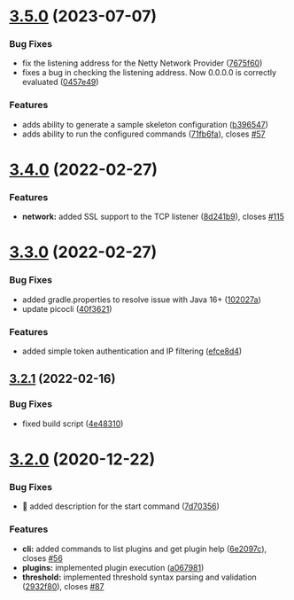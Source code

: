 # [3.5.0](https://github.com/ziccardi/jnrpe/compare/3.4.0...3.5.0) (2023-07-07)


### Bug Fixes

* fix the listening address for the Netty Network Provider ([7675f60](https://github.com/ziccardi/jnrpe/commit/7675f60eaca82d2e658b8d316242c1b144946e97))
* fixes a bug in checking the listening address. Now 0.0.0.0 is correctly evaluated ([0457e49](https://github.com/ziccardi/jnrpe/commit/0457e49f9f4b89c1473da5ac0ac7eae4a972f76b))


### Features

* adds ability to generate a sample skeleton configuration ([b396547](https://github.com/ziccardi/jnrpe/commit/b3965478f9df2a058db37859e7f94fd6eda9bd76))
* adds ability to run the configured commands ([71fb6fa](https://github.com/ziccardi/jnrpe/commit/71fb6fa137371fbeff83af65e4cd0f22029f04da)), closes [#57](https://github.com/ziccardi/jnrpe/issues/57)



# [3.4.0](https://github.com/ziccardi/jnrpe/compare/3.3.0...3.4.0) (2022-02-27)


### Features

* **network:** added SSL support to the TCP listener ([8d241b9](https://github.com/ziccardi/jnrpe/commit/8d241b9802aa2e49e486e7b16a628e991b4eb7d9)), closes [#115](https://github.com/ziccardi/jnrpe/issues/115)



# [3.3.0](https://github.com/ziccardi/jnrpe/compare/3.2.1...3.3.0) (2022-02-27)


### Bug Fixes

* added gradle.properties to resolve issue with Java 16+ ([102027a](https://github.com/ziccardi/jnrpe/commit/102027a3e6aa5ec5bbf32230ab0717d9bbf2af67))
* update picocli ([40f3621](https://github.com/ziccardi/jnrpe/commit/40f3621d3b9b2d8b20e21dc19cd2ae1c02ad5490))


### Features

* added simple token authentication and IP filtering ([efce8d4](https://github.com/ziccardi/jnrpe/commit/efce8d4f70da739ff01e6a8684e398c91bf4d639))



## [3.2.1](https://github.com/ziccardi/jnrpe/compare/3.2.0...3.2.1) (2022-02-16)


### Bug Fixes

* fixed build script ([4e48310](https://github.com/ziccardi/jnrpe/commit/4e483107b6ea9466071924dfb2fdd93622836631))



# [3.2.0](https://github.com/ziccardi/jnrpe/compare/3.1.1...3.2.0) (2020-12-22)


### Bug Fixes

* 🐛 added description for the start command ([7d70356](https://github.com/ziccardi/jnrpe/commit/7d703562da6d52fd19a77bea5370ec3c236859a9))


### Features

* **cli:** added commands to list plugins and get plugin help ([6e2097c](https://github.com/ziccardi/jnrpe/commit/6e2097ce56abcbb1fb0fbed0668462089fe5b015)), closes [#56](https://github.com/ziccardi/jnrpe/issues/56)
* **plugins:** implemented plugin execution ([a067981](https://github.com/ziccardi/jnrpe/commit/a067981a50f014c6141b58705336bd19be561414))
* **threshold:** implemented threshold syntax parsing and validation ([2932f80](https://github.com/ziccardi/jnrpe/commit/2932f808c00132e48ccf31fe7edfa5924fca94ce)), closes [#87](https://github.com/ziccardi/jnrpe/issues/87)




